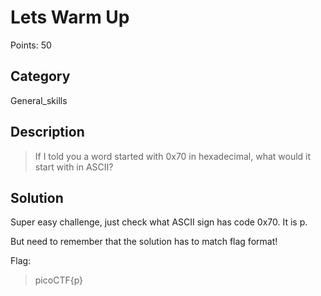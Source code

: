# Lets Warm Up

Points: 50

## Category

General_skills

## Description
>If I told you a word started with 0x70 in hexadecimal, what would it start with in ASCII? 

## Solution
Super easy challenge, just check what ASCII sign has code 0x70.
It is p.

But need to remember that the solution has to match flag format!

Flag:
>picoCTF{p}

